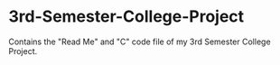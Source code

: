 # 3rd-Semester-College-Project
Contains the "Read Me" and "C" code file of my 3rd Semester College Project.
